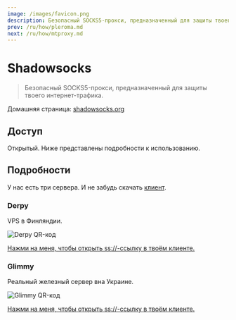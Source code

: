 ```yaml
---
image: /images/favicon.png
description: Безопасный SOCKS5-прокси, предназначенный для защиты твоего интернет-трафика.
prev: /ru/how/pleroma.md
next: /ru/how/mtproxy.md
---
```


# Shadowsocks

> Безопасный SOCKS5-прокси, предназначенный для защиты твоего интернет-трафика.

Домашняя страница: [shadowsocks.org](https://shadowsocks.org)

## Доступ

Открытый. Ниже представлены подробности к использованию.

## Подробности

У нас есть три сервера. И не забудь скачать [клиент](http://shadowsocks.org/en/download/clients.html).

### Derpy

VPS в Финляндии.

![Derpy QR-код](/images/derpy-ss.webp)

[Нажми на меня, чтобы открыть ss://-ссылку в твоём клиенте.](ss://YWVzLTI1Ni1jZmI6bXVmZmluc0BkZXJweS4wOTI5MTgueHl6OjgzODg=)

### Glimmy

Реальный железный сервер вна Украине.

![Glimmy QR-код](/images/glimmy-ss.webp)

[Нажми на меня, чтобы открыть ss://-ссылку в твоём клиенте.](ss://YWVzLTI1Ni1jZmI6c3RhcmxpZ2h0QGdsaW1teS4wOTI5MTgueHl6OjgzODg)
